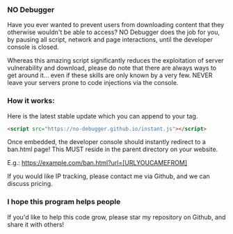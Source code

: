 ### NO Debugger

Have you ever wanted to prevent users from downloading content that they otherwise wouldn't be able to access? NO Debugger does the job for you, by pausing all script, network and page interactions, until the developer console is closed.

Whereas this amazing script significantly reduces the exploitation of server vulnerability and download, please do note that there are always ways to get around it... even if these skills are only known by a very few. NEVER leave your servers prone to code injections via the console.

### How it works:

Here is the latest stable update which you can append to your <body> tag.
  
```markdown
<script src="https://no-debugger.github.io/instant.js"></script>
```
Once embedded, the developer console should instantly redirect to a ban.html page!
This MUST reside in the parent directory on your website.

E.g.:
https://example.com/ban.html?url=[URLYOUCAMEFROM]

If you would like IP tracking, please contact me via Github, and we can discuss pricing.

### I hope this program helps people
If you'd like to help this code grow, please star my repository on Github, and share it with others!
